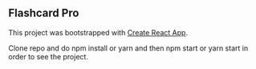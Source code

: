 ## Flashcard Pro
This project was bootstrapped with [Create React App](https://github.com/facebookincubator/create-react-app).

Clone repo and do npm install or yarn and then npm start or yarn start in order to see the project.
